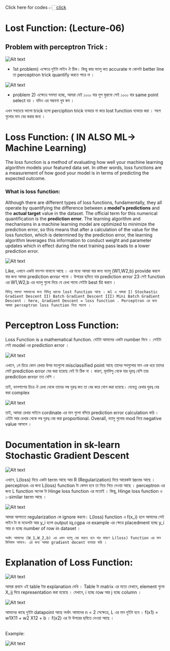 Click here for codes 👉🏻[click](https://github.com/AbuTaher003/Deep-Learning-DL/blob/main/Codes/06_Perceptron%20Loss%20Function%20%7C%20Hinge%20Loss%20%7C%20Binary%20Cross%20Entropy%20%7C%20Sigmoid%20Function.ipynb)

# Lost Function: (Lecture-06)


## Problem with perceptron Trick : 

![Alt text](img/image-19.png)

- 1st problem) এক্ষেত্রে দুইটা লাইন ঐ ঠিক। কিন্তু কার ভ্যালু কত  accurate বা কোনটা better line  তা perceptron trick quantify করতে পারে না । 

![Alt text](img/image-20.png)

- problem 2) এক্ষেত্রে সমস্যা হচ্ছে, আমরা যেই ১০০০ বার লুপ ঘুরাবো সেই ১০০০ বার  same point select হয় । যদিও এর সম্ভবনা খুব কম । 

এখন সবচেয়ে ভালো trick হলো perciption trick ব্যবহার না করে lost function ব্যবহার করা । সহগ গুলোর মান বের করার জন্য । 

# Loss Function:  ( IN ALSO ML-> Machine Learning)

The loss function is a method of evaluating how well your machine learning algorithm models your featured data set. In other words, loss functions are a measurement of how good your model is in terms of predicting the expected outcome.

### What is loss function: 
Although there are different types of loss functions, fundamentally, they all operate by quantifying the difference between a **model's predictions** and the **actual target** value in the dataset. The official term for this numerical quantification is the **prediction error**. The learning algorithm and mechanisms in a machine learning model are optimized to minimize the prediction error, so this means that after a calculation of the value for the loss function, which is determined by the prediction error, the learning algorithm leverages this information to conduct weight and parameter updates which in effect during the next training pass leads to a lower prediction error.


![Alt text](img/image-21.png)


Like, এখানে একটা ফাংশন বানানো আছে । এর মধ্যে আমরা যার জন্য ভ্যালু (W1,W2,b) provide করলে যার জন্য আমরা  prediction error পাবো ।  উপরের ছবিতে যার prediction error 23 সেই function এর W1,W2,b এর ভ্যালু গুলো দিয়ে যে রেখা পাবো সেইটা best fit করবে । 

`বিভিন্ন সমস্যা সমাধানের জন্য বিভিন্ন ধরনের lost function আছে । ml এ আমরা I) Stochastic Gradient Descent II) Batch Gradient Descent III) Mini Batch Gradient Descent । here, Gradient Descent = loss function . Perceptron এর জন্য আমরা perceptron loss function নিয়ে পড়বো ।`



# Perceptron Loss Function: 

Loss Function is a mathematical function. যেইটা আমাদের একটা number দিবে । সেইটা সেই model এর prediction error । 

![Alt text](img/image-22.png)

এখানে, ১ম চিত্রে কোন রেখার উপর  যতগুলো misclassified point আছে তাদের সবগুলোর মান এক ধরে তাদের মোট prediction error  বের করা হয়েছে যেই টা ঠিক না । কারণ, মূলবিন্দু থেকে যার দূরত্ব বেশি তার  prediction error তত বেশি । 

তাই, ডানপাশের চিত্রে ঐ রেখা থেকে তাদের লম্ব দুরত্ব কত তা বের করে যোগ করা হয়েছে। যেহেতু রেখার দুরত্ব বের করা complex

![Alt text](img/image-23.png)

তাই, আমরা রেখার লাইনে cordinate এর মান গুলো বসিয়ে prediction error calculation করি । এইটা আর রেখার থেকে লম্ব দুরত্ব বের করা proportional. Overall, ভ্যালু গুলোর mod নিয়ে negative value আসলে । 


# Documentation in sk-learn Stochastic Gradient Descent

![Alt text](img/image-25.png)

এখানে, L(loss) দিয়ে একটা term আছে আর R (Regularization) দিয়ে আরেকটা term আছে । 
perceptron এর জন্য L(loss) function টা কেমন হবে তা নিচে নিচে দেওয়া আছে । perceptron এর জন্য L function অনেক টা Hinge loss function এর মতোই । কিন্তু, Hinge loss function এ ১-similar term আছে । 

![Alt text](img/image-26.png)


আমরা আপাতত regularization কে ignore করবো। L(loss) function এ f(x_i) হলে আমাদের সেই লাইন টা বা মডেলটা আর y_i হলো output iq,cgpa এর example এর ক্ষেত্রে placedment হচ্ছে y_i আর n হচ্ছে number of row in dataset । 

`অর্থাৎ আমাদের (W_1,W_2,b) এর এমন ভ্যালু বের করতে হবে যার কারণে L(loss) function এর মান মিনিমাম আসবে। এর জন্য আমরা gradient decent ব্যবহার করি । ` 

# Explanation of Loss Function:

![Alt text](img/image-27.png)

আমরা প্রথমে এই table টার explanation দেখি । Table টা matrix এর মতো যেখানে, element গুলো X_ij দিয়ে representation করা হয়েছে । যেখানে, i হচ্ছে row আর j হচ্ছে column । 

![Alt text](img/image-28.png)

আমাদের কাছে দুইটা datapoint আছে অর্থাৎ আমাদের n = 2 সেক্ষেত্রে, L এর মান দুইটা হবে । f(x1) = w1X11 + w2 X12 + b । f(x2) এর টা উপরের ছবিতে দেওয়া আছে । 

<br>
Example: <br>

![Alt text](img/image-29.png)


